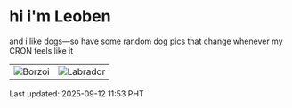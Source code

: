 # hi i'm Leoben

and i like dogs—so have some random dog pics that change whenever my CRON feels like it

|  |  |
|--------|----------|
| ![Borzoi](https://random-dog-vercel.vercel.app/api/random-borzoi?v=1757649213) | ![Labrador](https://random-dog-vercel.vercel.app/api/random-labrador?v=1757649213) |

Last updated: 2025-09-12 11:53 PHT
